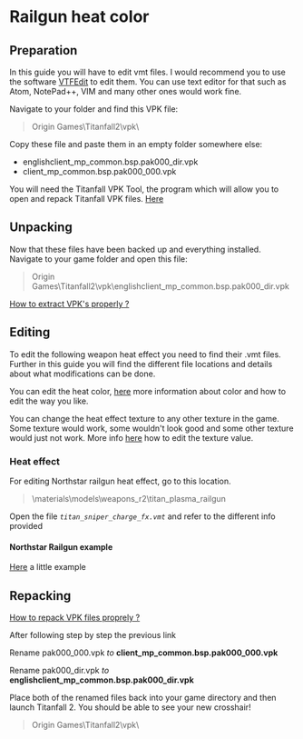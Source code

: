 # Railgun heat color

## Preparation <a id="preparation"></a>

In this guide you will have to edit vmt files. I would recommend you to use the software [VTFEdit](https://wanty5883.gitbook.io/titanfall2/information/modding-tools) to edit them. You can use text editor for that such as Atom, NotePad++, VIM and many other ones would work fine.

Navigate to your folder and find this VPK file:

> Origin Games\Titanfall2\vpk\

Copy these file and paste them in an empty folder somewhere else:

* englishclient\_mp\_common.bsp.pak000\_dir.vpk
* client\_mp\_common.bsp.pak000\_000.vpk

You will need the Titanfall VPK Tool, the program which will allow you to open and repack Titanfall VPK files. [Here](https://wanty5883.gitbook.io/titanfall2/information/modding-tools)​

## Unpacking <a id="unpacking"></a>

Now that these files have been backed up and everything installed. Navigate to your game folder and open this file:

> Origin Games\Titanfall2\vpk\englishclient\_mp\_common.bsp.pak000\_dir.vpk

​[How to extract VPK's properly ?](https://wanty5883.gitbook.io/titanfall2/how-to-start-modding/2.-how-to-backup-extract-and-repack)​

## Editing <a id="editing"></a>

To edit the following weapon heat effect you need to find their .vmt files. Further in this guide you will find the different file locations and details about what modifications can be done.

You can edit the heat color, [here](https://wanty5883.gitbook.io/titanfall2/information/color-and-texture-info#usdlayercolor) more information about color and how to edit the way you like.

You can change the heat effect texture to any other texture in the game. Some texture would work, some wouldn't look good and some other texture would just not work. More info [here](https://wanty5883.gitbook.io/titanfall2/information/color-and-texture-info#usdtexture2-and-usdbasetexture) how to edit the texture value.

### Heat effect

For editing Northstar railgun heat effect, go to this location.

> \materials\models\weapons\_r2\titan\_plasma\_railgun

Open the file _`titan_sniper_charge_fx.vmt`_ and refer to the different info provided

#### Northstar Railgun example

[Here](https://gfycat.com/UnlawfulCompetentFairybluebird) a little example

## Repacking <a id="repacking"></a>

​[How to repack VPK files proprely ?](https://github.com/Wanty5883/Titanfall2/wiki/General-Info#how-to-repack-vpk-files-proprely-)​

After following step by step the previous link

Rename pak000\_000.vpk _to_ **client\_mp\_common.bsp.pak000\_000.vpk**

Rename pak000\_dir.vpk _to_ **englishclient\_mp\_common.bsp.pak000\_dir.vpk**

Place both of the renamed files back into your game directory and then launch Titanfall 2. You should be able to see your new crosshair!

> Origin Games\Titanfall2\vpk\


